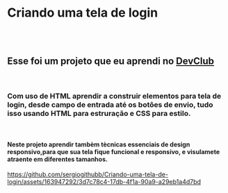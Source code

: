 <h1>Criando uma tela de login</h1>
<br>
<br>
<h2>Esse foi um projeto que eu aprendi no <a href="https://rodolfomori.com.br/devclub/">DevClub</a></h2>
<br>
<h3>Com uso de HTML aprendir a construir elementos para tela de login, desde campo de entrada até os botôes de envio, 
tudo isso usando HTML para estruração e CSS para estilo. </h3>
<br>
<h4>Neste projeto aprendir tambèm tècnicas essenciais de design responsivo,para que sua tela fique funcional e responsivo, e visulamete atraente em diferentes tamanhos.</h4>

https://github.com/sergiogithubb/Criando-uma-tela-de-login/assets/163947292/3d7c78c4-17db-4f1a-90a9-a29eb1a4d7bd

